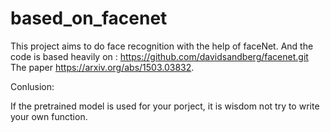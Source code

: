 # based_on_facenet
This project aims to do face recognition with the help of faceNet.
And the code is based heavily on <FaceNet>: https://github.com/davidsandberg/facenet.git
The paper https://arxiv.org/abs/1503.03832.

Conlusion:

If the pretrained model is used for your porject, it is wisdom not try to write your own function.


